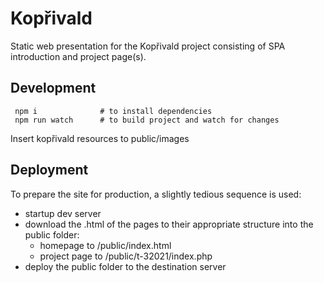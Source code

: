# Kopřivald

Static web presentation for the Kopřivald project consisting of SPA introduction
and project page(s).

## Development

```shell
 npm i              # to install dependencies
 npm run watch      # to build project and watch for changes
```

Insert kopřivald resources to public/images


## Deployment
To prepare the site for production, a slightly tedious sequence is used:
- startup dev server
- download the .html of the pages to their appropriate structure into the public folder:
  - homepage to /public/index.html
  - project page to /public/t-32021/index.php
- deploy the public folder to the destination server
